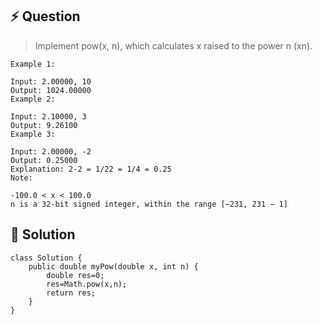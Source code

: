## :zap: Question

> Implement pow(x, n), which calculates x raised to the power n (xn).
```
Example 1:

Input: 2.00000, 10
Output: 1024.00000
Example 2:

Input: 2.10000, 3
Output: 9.26100
Example 3:

Input: 2.00000, -2
Output: 0.25000
Explanation: 2-2 = 1/22 = 1/4 = 0.25
Note:

-100.0 < x < 100.0
n is a 32-bit signed integer, within the range [−231, 231 − 1]
```

## :peach: Solution

```
class Solution {
    public double myPow(double x, int n) {
        double res=0;
        res=Math.pow(x,n);
        return res;
    }
}
```
